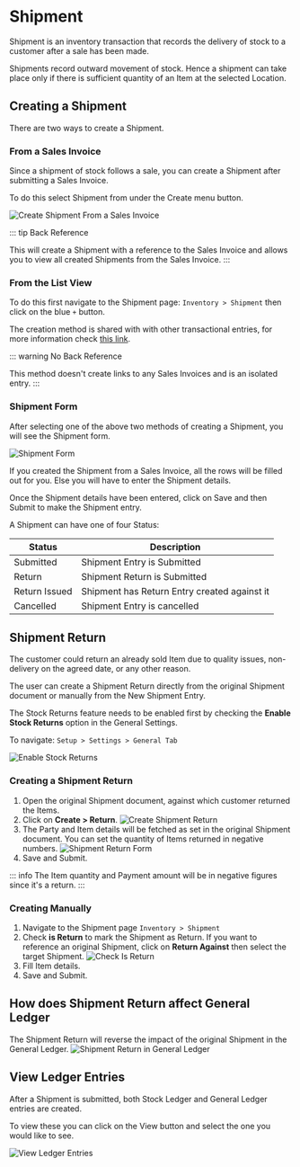 # Shipment

Shipment is an inventory transaction that records the delivery of stock to a
customer after a sale has been made.

Shipments record outward movement of stock. Hence a shipment can take place only
if there is sufficient quantity of an Item at the selected Location.

## Creating a Shipment

There are two ways to create a Shipment.

### From a Sales Invoice

Since a shipment of stock follows a sale, you can create a Shipment after
submitting a Sales Invoice.

To do this select Shipment from under the Create menu button.

![Create Shipment From a Sales Invoice](./images/from-sales-invoice.png)

::: tip Back Reference

This will create a Shipment with a reference to the Sales Invoice and allows you
to view all created Shipments from the Sales Invoice.
:::

### From the List View

To do this first navigate to the Shipment page: `Inventory > Shipment` then
click on the blue `+` button.

The creation method is shared with with other transactional entries, for more
information check [this link](/transactions/transactional-entries.html#creating-an-entry).

::: warning No Back Reference

This method doesn't create links to any Sales Invoices and is an isolated entry.
:::

### Shipment Form

After selecting one of the above two methods of creating a Shipment, you will
see the Shipment form.

![Shipment Form](./images/shipment-form.png)

If you created the Shipment from a Sales Invoice, all the rows will be filled
out for you. Else you will have to enter the Shipment details.

Once the Shipment details have been entered, click on Save and then Submit to
make the Shipment entry.

A Shipment can have one of four Status:

| Status        | Description                                  |
|---------------|----------------------------------------------|
| Submitted     | Shipment Entry is Submitted                  |
| Return        | Shipment Return is Submitted                 |
| Return Issued | Shipment has Return Entry created against it |
| Cancelled     | Shipment Entry is cancelled                  |

## Shipment Return

The customer could return an already sold Item due to quality issues, non-delivery
on the agreed date, or any other reason. 

The user can create a Shipment Return directly from the original Shipment document
or manually from the New Shipment Entry.

The Stock Returns feature needs to be enabled first by checking the **Enable Stock
Returns** option in the General Settings.

To navigate: `Setup > Settings > General Tab`

![Enable Stock Returns](./images/enable-stock-returns.png)

### Creating a Shipment Return

1. Open the original Shipment document, against which customer returned the Items.
2. Click on **Create > Return**.
   ![Create Shipment Return](./images/create-shipment-return.png)
3. The Party and Item details will be fetched as set in the original Shipment document.
   You can set the quantity of Items returned in negative numbers.
   ![Shipment Return Form](./images/shipment-return-form.png)
4. Save and Submit.

::: info
The Item quantity and Payment amount will be in negative figures since it's a return.
:::

### Creating Manually

1. Navigate to the Shipment page `Inventory > Shipment`
2. Check **is Return** to mark the Shipment as Return. If you want to reference 
   an original Shipment, click on **Return Against** then select the target Shipment.
   ![Check Is Return](./images/shipment-set-is-return.png)
3. Fill Item details.
4. Save and Submit.

## How does Shipment Return affect General Ledger

The Shipment Return will reverse the impact of the original Shipment in the General Ledger.
![Shipment Return in General Ledger](./images/shipment-return-in-general-ledger.png)

## View Ledger Entries

After a Shipment is submitted, both Stock Ledger and General Ledger entries are
created.

To view these you can click on the View button and select the one you would like
to see.

![View Ledger Entries](./images/view-shipment-ledger-entries.png)